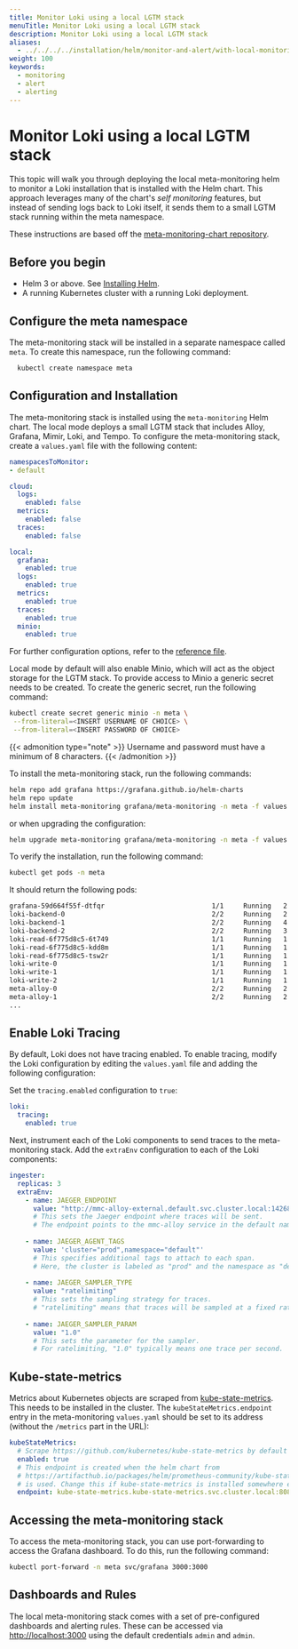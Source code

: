 ```yaml
---
title: Monitor Loki using a local LGTM stack
menuTitle: Monitor Loki using a local LGTM stack
description: Monitor Loki using a local LGTM stack
aliases:
  - ../../../../installation/helm/monitor-and-alert/with-local-monitoring/
weight: 100
keywords:
  - monitoring
  - alert
  - alerting
---
```


# Monitor Loki using a local LGTM stack

This topic will walk you through deploying the local meta-monitoring helm to monitor a Loki installation that is installed with the Helm chart. This approach leverages many of the chart's _self monitoring_ features, but instead of sending logs back to Loki itself, it sends them to a small LGTM stack running within the meta namespace. 

These instructions are based off the [meta-monitoring-chart repository](https://github.com/grafana/meta-monitoring-chart/tree/main).

## Before you begin

- Helm 3 or above. See [Installing Helm](https://helm.sh/docs/intro/install/).
- A running Kubernetes cluster with a running Loki deployment.

## Configure the meta namespace

The meta-monitoring stack will be installed in a separate namespace called `meta`. To create this namespace, run the following command:

  ```bash
    kubectl create namespace meta
  ```


## Configuration and Installation

The meta-monitoring stack is installed using the `meta-monitoring` Helm chart. The local mode deploys a small LGTM stack that includes Alloy, Grafana, Mimir, Loki, and Tempo. To configure the meta-monitoring stack, create a `values.yaml` file with the following content:

```yaml
namespacesToMonitor:
- default

cloud:
  logs:
    enabled: false
  metrics:
    enabled: false
  traces:
    enabled: false

local:
  grafana:
    enabled: true
  logs:
    enabled: true
  metrics:
    enabled: true
  traces:
    enabled: true
  minio:
    enabled: true
```

For further configuration options, refer to the [reference file](https://github.com/grafana/meta-monitoring-chart/blob/main/charts/meta-monitoring/values.yaml).

Local mode by default will also enable Minio, which will act as the object storage for the LGTM stack. To provide access to Minio a generic secret needs to be created. To create the generic secret, run the following command:

```bash
kubectl create secret generic minio -n meta \
 --from-literal=<INSERT USERNAME OF CHOICE> \
 --from-literal=<INSERT PASSWORD OF CHOICE>
```
{{< admonition type="note" >}}
Username and password must have a minimum of 8 characters.
{{< /admonition >}}

To install the meta-monitoring stack, run the following commands:

```bash
helm repo add grafana https://grafana.github.io/helm-charts
helm repo update
helm install meta-monitoring grafana/meta-monitoring -n meta -f values.yaml
```

or when upgrading the configuration:
```bash
helm upgrade meta-monitoring grafana/meta-monitoring -n meta -f values.yaml 
```

To verify the installation, run the following command:

```bash
kubectl get pods -n meta
```
It should return the following pods:
```bash
grafana-59d664f55f-dtfqr                           1/1     Running   2 (2m7s ago)   137m
loki-backend-0                                     2/2     Running   2 (2m7s ago)   137m
loki-backend-1                                     2/2     Running   4 (2m7s ago)   137m
loki-backend-2                                     2/2     Running   3 (2m7s ago)   137m
loki-read-6f775d8c5-6t749                          1/1     Running   1 (2m7s ago)   137m
loki-read-6f775d8c5-kdd8m                          1/1     Running   1 (2m7s ago)   137m
loki-read-6f775d8c5-tsw2r                          1/1     Running   1 (2m7s ago)   137m
loki-write-0                                       1/1     Running   1 (2m7s ago)   137m
loki-write-1                                       1/1     Running   1 (2m7s ago)   137m
loki-write-2                                       1/1     Running   1 (2m7s ago)   137m
meta-alloy-0                                       2/2     Running   2 (2m7s ago)   137m
meta-alloy-1                                       2/2     Running   2 (2m7s ago)   137m
...
```
## Enable Loki Tracing

By default, Loki does not have tracing enabled. To enable tracing, modify the Loki configuration by editing the `values.yaml` file and adding the following configuration:

Set the `tracing.enabled` configuration to `true`:
```yaml
loki:
  tracing:
    enabled: true
```

Next, instrument each of the Loki components to send traces to the meta-monitoring stack. Add the `extraEnv` configuration to each of the Loki components:

```yaml
ingester:
  replicas: 3
  extraEnv:
    - name: JAEGER_ENDPOINT
      value: "http://mmc-alloy-external.default.svc.cluster.local:14268/api/traces"
      # This sets the Jaeger endpoint where traces will be sent.
      # The endpoint points to the mmc-alloy service in the default namespace at port 14268.
      
    - name: JAEGER_AGENT_TAGS
      value: 'cluster="prod",namespace="default"'
      # This specifies additional tags to attach to each span.
      # Here, the cluster is labeled as "prod" and the namespace as "default".
      
    - name: JAEGER_SAMPLER_TYPE
      value: "ratelimiting"
      # This sets the sampling strategy for traces.
      # "ratelimiting" means that traces will be sampled at a fixed rate.
      
    - name: JAEGER_SAMPLER_PARAM
      value: "1.0"
      # This sets the parameter for the sampler.
      # For ratelimiting, "1.0" typically means one trace per second.
```

## Kube-state-metrics

Metrics about Kubernetes objects are scraped from [kube-state-metrics](https://github.com/kubernetes/kube-state-metrics). This needs to be installed in the cluster. The `kubeStateMetrics.endpoint` entry in the meta-monitoring `values.yaml` should be set to its address (without the `/metrics` part in the URL):

```yaml
kubeStateMetrics:
  # Scrape https://github.com/kubernetes/kube-state-metrics by default
  enabled: true
  # This endpoint is created when the helm chart from
  # https://artifacthub.io/packages/helm/prometheus-community/kube-state-metrics/
  # is used. Change this if kube-state-metrics is installed somewhere else.
  endpoint: kube-state-metrics.kube-state-metrics.svc.cluster.local:8080
```

## Accessing the meta-monitoring stack

To access the meta-monitoring stack, you can use port-forwarding to access the Grafana dashboard. To do this, run the following command:

```bash
kubectl port-forward -n meta svc/grafana 3000:3000
```

## Dashboards and Rules

The local meta-monitoring stack comes with a set of pre-configured dashboards and alerting rules. These can be accessed via
[http://localhost:3000](http://localhost:3000) using the default credentials `admin` and `admin`.